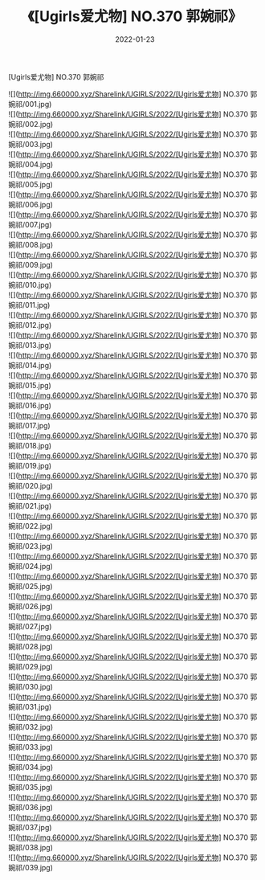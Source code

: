 ﻿---
layout: post
title:  《[Ugirls爱尤物] NO.370 郭婉祁》
date:   2022-01-23
img: http://img.660000.xyz/Sharelink/UGIRLS/2022/[Ugirls爱尤物] NO.370 郭婉祁/000.jpg
categories: [美女, 清纯, 唯美]
---

[Ugirls爱尤物] NO.370 郭婉祁

 ![](http://img.660000.xyz/Sharelink/UGIRLS/2022/[Ugirls爱尤物] NO.370 郭婉祁/001.jpg) <br>![](http://img.660000.xyz/Sharelink/UGIRLS/2022/[Ugirls爱尤物] NO.370 郭婉祁/002.jpg) <br>![](http://img.660000.xyz/Sharelink/UGIRLS/2022/[Ugirls爱尤物] NO.370 郭婉祁/003.jpg) <br>![](http://img.660000.xyz/Sharelink/UGIRLS/2022/[Ugirls爱尤物] NO.370 郭婉祁/004.jpg) <br>![](http://img.660000.xyz/Sharelink/UGIRLS/2022/[Ugirls爱尤物] NO.370 郭婉祁/005.jpg) <br>![](http://img.660000.xyz/Sharelink/UGIRLS/2022/[Ugirls爱尤物] NO.370 郭婉祁/006.jpg) <br>![](http://img.660000.xyz/Sharelink/UGIRLS/2022/[Ugirls爱尤物] NO.370 郭婉祁/007.jpg) <br>![](http://img.660000.xyz/Sharelink/UGIRLS/2022/[Ugirls爱尤物] NO.370 郭婉祁/008.jpg) <br>![](http://img.660000.xyz/Sharelink/UGIRLS/2022/[Ugirls爱尤物] NO.370 郭婉祁/009.jpg) <br>![](http://img.660000.xyz/Sharelink/UGIRLS/2022/[Ugirls爱尤物] NO.370 郭婉祁/010.jpg) <br>![](http://img.660000.xyz/Sharelink/UGIRLS/2022/[Ugirls爱尤物] NO.370 郭婉祁/011.jpg) <br>![](http://img.660000.xyz/Sharelink/UGIRLS/2022/[Ugirls爱尤物] NO.370 郭婉祁/012.jpg) <br>![](http://img.660000.xyz/Sharelink/UGIRLS/2022/[Ugirls爱尤物] NO.370 郭婉祁/013.jpg) <br>![](http://img.660000.xyz/Sharelink/UGIRLS/2022/[Ugirls爱尤物] NO.370 郭婉祁/014.jpg) <br>![](http://img.660000.xyz/Sharelink/UGIRLS/2022/[Ugirls爱尤物] NO.370 郭婉祁/015.jpg) <br>![](http://img.660000.xyz/Sharelink/UGIRLS/2022/[Ugirls爱尤物] NO.370 郭婉祁/016.jpg) <br>![](http://img.660000.xyz/Sharelink/UGIRLS/2022/[Ugirls爱尤物] NO.370 郭婉祁/017.jpg) <br>![](http://img.660000.xyz/Sharelink/UGIRLS/2022/[Ugirls爱尤物] NO.370 郭婉祁/018.jpg) <br>![](http://img.660000.xyz/Sharelink/UGIRLS/2022/[Ugirls爱尤物] NO.370 郭婉祁/019.jpg) <br>![](http://img.660000.xyz/Sharelink/UGIRLS/2022/[Ugirls爱尤物] NO.370 郭婉祁/020.jpg) <br>![](http://img.660000.xyz/Sharelink/UGIRLS/2022/[Ugirls爱尤物] NO.370 郭婉祁/021.jpg) <br>![](http://img.660000.xyz/Sharelink/UGIRLS/2022/[Ugirls爱尤物] NO.370 郭婉祁/022.jpg) <br>![](http://img.660000.xyz/Sharelink/UGIRLS/2022/[Ugirls爱尤物] NO.370 郭婉祁/023.jpg) <br>![](http://img.660000.xyz/Sharelink/UGIRLS/2022/[Ugirls爱尤物] NO.370 郭婉祁/024.jpg) <br>![](http://img.660000.xyz/Sharelink/UGIRLS/2022/[Ugirls爱尤物] NO.370 郭婉祁/025.jpg) <br>![](http://img.660000.xyz/Sharelink/UGIRLS/2022/[Ugirls爱尤物] NO.370 郭婉祁/026.jpg) <br>![](http://img.660000.xyz/Sharelink/UGIRLS/2022/[Ugirls爱尤物] NO.370 郭婉祁/027.jpg) <br>![](http://img.660000.xyz/Sharelink/UGIRLS/2022/[Ugirls爱尤物] NO.370 郭婉祁/028.jpg) <br>![](http://img.660000.xyz/Sharelink/UGIRLS/2022/[Ugirls爱尤物] NO.370 郭婉祁/029.jpg) <br>![](http://img.660000.xyz/Sharelink/UGIRLS/2022/[Ugirls爱尤物] NO.370 郭婉祁/030.jpg) <br>![](http://img.660000.xyz/Sharelink/UGIRLS/2022/[Ugirls爱尤物] NO.370 郭婉祁/031.jpg) <br>![](http://img.660000.xyz/Sharelink/UGIRLS/2022/[Ugirls爱尤物] NO.370 郭婉祁/032.jpg) <br>![](http://img.660000.xyz/Sharelink/UGIRLS/2022/[Ugirls爱尤物] NO.370 郭婉祁/033.jpg) <br>![](http://img.660000.xyz/Sharelink/UGIRLS/2022/[Ugirls爱尤物] NO.370 郭婉祁/034.jpg) <br>![](http://img.660000.xyz/Sharelink/UGIRLS/2022/[Ugirls爱尤物] NO.370 郭婉祁/035.jpg) <br>![](http://img.660000.xyz/Sharelink/UGIRLS/2022/[Ugirls爱尤物] NO.370 郭婉祁/036.jpg) <br>![](http://img.660000.xyz/Sharelink/UGIRLS/2022/[Ugirls爱尤物] NO.370 郭婉祁/037.jpg) <br>![](http://img.660000.xyz/Sharelink/UGIRLS/2022/[Ugirls爱尤物] NO.370 郭婉祁/038.jpg) <br>![](http://img.660000.xyz/Sharelink/UGIRLS/2022/[Ugirls爱尤物] NO.370 郭婉祁/039.jpg) <br>